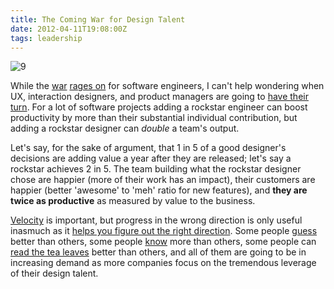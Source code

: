 ```yaml
---
title: The Coming War for Design Talent
date: 2012-04-11T19:08:00Z
tags: leadership
---
```

![9]

While the [war][1] [rages on][2] for software engineers, I can't help 
wondering when UX, interaction designers, and product managers are going 
to [have their turn][3]. For a lot of software projects adding a 
rockstar engineer can boost productivity by more than their substantial 
individual contribution, but adding a rockstar designer can *double* a 
team's output.

Let's say, for the sake of argument, that 1 in 5 of a good designer's 
decisions are adding value a year after they are released; let's say a 
rockstar achieves 2 in 5. The team building what the rockstar designer 
chose are happier (more of their work has an impact), their customers 
are happier (better 'awesome' to 'meh' ratio for new features), and 
**they are twice as productive** as measured by value to the business.

[Velocity][4] is important, but progress in the wrong direction is only 
useful inasmuch as it [helps you figure out the right direction][5]. 
Some people [guess][6] better than others, some people [know][7] more 
than others, some people can [read the tea leaves][8] better than 
others, and all of them are going to be in increasing demand as more 
companies focus on the tremendous leverage of their design talent.

[1]: http://www.avc.com/a_vc/2010/11/storm-clouds.html
[2]: http://www.v3.co.uk/v3-uk/news/2167177/software-engineer-role-world-s-profession-demand-pay
[3]: http://www.fastcodesign.com/1669445/how-facebook-finds-the-best-design-talent-and-keeps-them-happy
[4]: http://en.wikipedia.org/wiki/Velocity_(software_development)
[5]: http://www.amazon.com/The-Lean-Startup-Entrepreneurs-Continuous/dp/0307887898
[6]: http://en.wikipedia.org/wiki/Steve_jobs
[7]: http://en.wikipedia.org/wiki/Shigeru_Miyamoto
[8]: http://en.wikipedia.org/wiki/Mark_pincus
[9]: https://ggr_com.s3.amazonaws.com/images/path1_vs_path2b.png

